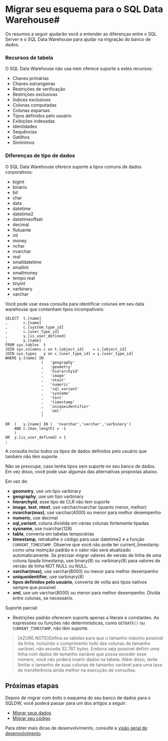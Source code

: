 <properties
   pageTitle="Migrar seu esquema para o SQL Data Warehouse | Microsoft Azure"
   description="Dicas para migrar seu esquema para o SQL Data Warehouse do Azure para desenvolvimento de soluções."
   services="sql-data-warehouse"
   documentationCenter="NA"
   authors="jrowlandjones"
   manager="barbkess"
   editor=""/>

<tags
   ms.service="sql-data-warehouse"
   ms.devlang="NA"
   ms.topic="article"
   ms.tgt_pltfrm="NA"
   ms.workload="data-services"
   ms.date="06/25/2015"
   ms.author="JRJ@BigBangData.co.uk;barbkess"/>

# Migrar seu esquema para o SQL Data Warehouse#

Os resumos a seguir ajudarão você a entender as diferenças entre o SQL Server e o SQL Data Warehouse para ajudar na migração do banco de dados.

### Recursos de tabela
O SQL Data Warehouse não usa nem oferece suporte a estes recursos:

- Chaves primárias
- Chaves estrangeiras
- Restrições de verificação
- Restrições exclusivas
- Índices exclusivos
- Colunas computadas
- Colunas esparsas
- Tipos definidos pelo usuário
- Exibições indexadas
- Identidades
- Sequências
- Gatilhos
- Sinônimos

### Diferenças de tipo de dados
O SQL Data Warehouse oferece suporte a tipos comuns de dados corporativos:

- bigint
- binário
- bit
- char
- data
- datetime
- datetime2
- datetimeoffset
- decimal
- flutuante
- int
- money
- nchar
- nvarchar
- real
- smalldatetime
- smallint
- smallmoney
- tempo real
- tinyint
- varbinary
- varchar

Você pode usar essa consulta para identificar colunas em seu data warehouse que contenham tipos incompatíveis:

```
SELECT  t.[name]
,       c.[name]
,       c.[system_type_id]
,       c.[user_type_id]
,       y.[is_user_defined]
,       y.[name]
FROM sys.tables  t
JOIN sys.columns c on t.[object_id]    = c.[object_id]
JOIN sys.types   y on c.[user_type_id] = y.[user_type_id]
WHERE y.[name] IN
                (   'geography'
                ,   'geometry'
                ,   'hierarchyid'
                ,   'image'
                ,   'ntext'
                ,   'numeric'
                ,   'sql_variant'
                ,   'sysname'
                ,   'text'
                ,   'timestamp'
                ,   'uniqueidentifier'
                ,   'xml'
                )

OR  (   y.[name] IN (  'nvarchar','varchar','varbinary')
    AND c.[max_length] = -1
    )
OR  y.[is_user_defined] = 1
;

```

A consulta inclui todos os tipos de dados definidos pelo usuário que também não têm suporte.

Não se preocupe, caso tenha tipos sem suporte no seu banco de dados. Em vez disso, você pode usar algumas das alternativas propostas abaixo.

Em vez de:

- **geometry**, use um tipo varbinary
- **geography**, use um tipo varbinary
- **hierarchyid**, esse tipo de CLR não tem suporte
- **image**, **text**, **ntext**, use varchar/nvarchar (quanto menor, melhor)
- **nvarchar(max)**, use varchar(4000) ou menor para melhor desempenho
- **numeric**, use decimal
- **sql_variant**, coluna dividida em várias colunas fortemente tipadas
- **sysname**, use nvarchar(128)
- **table**, converta em tabelas temporárias
- **timestamp**, retrabalhe o código para usar datetime2 e a função `CURRENT_TIMESTAMP`. Observe que você não pode ter current_timestamp como uma restrição padrão e o valor não será atualizado automaticamente. Se precisar migrar valores de versão de linha de uma coluna tipada timestamp, use binary(8) ou varbinary(8) para valores de versão de linha NOT NULL ou NULL.
- **varchar(max)**, use varchar(8000) ou menor para melhor desempenho
- **uniqueidentifier**, use varbinary(8)
- **tipos definidos pelo usuário**, converta de volta aos tipos nativos sempre que possível
- **xml**, use um varchar(8000) ou menor para melhor desempenho. Divida entre colunas, se necessário.

Suporte parcial:

- Restrições padrão oferecem suporte apenas a literais e constantes. As expressões ou funções não determinísticas, como `GETDATE()` ou `CURRENT_TIMESTAMP`, não têm suporte.

> [AZURE.NOTE]Defina as tabelas para que o tamanho máximo possível da linha, incluindo o comprimento todo das colunas de tamanho variável, não exceda 32.767 bytes. Embora seja possível definir uma linha com dados de tamanho variável que possa exceder esse número, você não poderá inserir dados na tabela. Além disso, tente limitar o tamanho de suas colunas de tamanho variável para uma taxa de transferência ainda melhor na execução de consultas.

## Próximas etapas
Depois de migrar com êxito o esquema do seu banco de dados para o SQLDW, você poderá passar para um dos artigos a seguir:

- [Migrar seus dados][]
- [Migrar seu código][]

Para obter mais dicas de desenvolvimento, consulte a [visão geral de desenvolvimento][].

<!--Image references-->

<!--Article references-->
[Migrar seu código]: sql-data-warehouse-migrate-code.md
[Migrar seus dados]: sql-data-warehouse-migrate-data.md
[visão geral de desenvolvimento]: sql-data-warehouse-overview-develop.md

<!--MSDN references-->


<!--Other Web references-->

<!---HONumber=July15_HO1-->